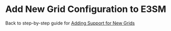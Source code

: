 # Add New Grid Configuration to E3SM

Back to step-by-step guide for [Adding Support for New Grids](../adding-grid-support-step-by-step-guide.md)
